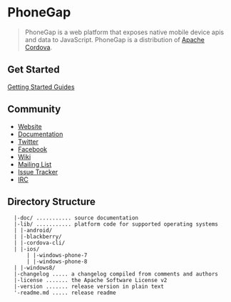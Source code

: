 PhoneGap
========

> PhoneGap is a web platform that exposes native mobile device apis and data to JavaScript. PhoneGap is a distribution of [Apache Cordova](http://cordova.io).


Get Started
-----------

[Getting Started Guides](http://docs.phonegap.com/guide_getting-started_index.md.html)

Community
---------

- [Website](http://phonegap.com)
- [Documentation](http://docs.phonegap.com/)
- [Twitter](http://twitter.com/phonegap)
- [Facebook](http://facebook.com/phonegap)
- [Wiki](http://wiki.phonegap.com/)
- [Mailing List](http://groups.google.com/group/phonegap)
- [Issue Tracker](https://issues.apache.org/jira/browse/CB)
- [IRC](http://webchat.freenode.net/?channels=#phonegap)

Directory Structure
-------------------

      |-doc/ ........... source documentation
	  |-lib/ ........... platform code for supported operating systems
	  | |-android/
	  | |-blackberry/
	  | |-cordova-cli/
	  | |-ios/
          | |-windows-phone-7
          | |-windows-phone-8
	  | |-windows8/
	  |-changelog ..... a changelog compiled from comments and authors
	  |-license ....... the Apache Software License v2
	  |-version ....... release version in plain text
	  '-readme.md ..... release readme

